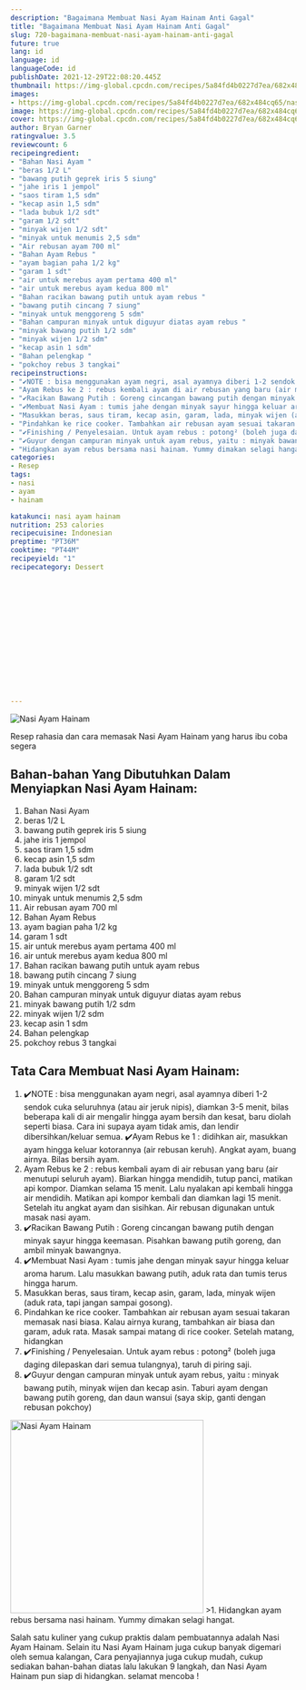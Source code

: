 ```yaml
---
description: "Bagaimana Membuat Nasi Ayam Hainam Anti Gagal"
title: "Bagaimana Membuat Nasi Ayam Hainam Anti Gagal"
slug: 720-bagaimana-membuat-nasi-ayam-hainam-anti-gagal
future: true
lang: id
language: id
languageCode: id
publishDate: 2021-12-29T22:08:20.445Z 
thumbnail: https://img-global.cpcdn.com/recipes/5a84fd4b0227d7ea/682x484cq65/nasi-ayam-hainam-foto-resep-utama.png
images:
- https://img-global.cpcdn.com/recipes/5a84fd4b0227d7ea/682x484cq65/nasi-ayam-hainam-foto-resep-utama.png
image: https://img-global.cpcdn.com/recipes/5a84fd4b0227d7ea/682x484cq65/nasi-ayam-hainam-foto-resep-utama.png
cover: https://img-global.cpcdn.com/recipes/5a84fd4b0227d7ea/682x484cq65/nasi-ayam-hainam-foto-resep-utama.png
author: Bryan Garner
ratingvalue: 3.5
reviewcount: 6
recipeingredient:
- "Bahan Nasi Ayam "
- "beras 1/2 L"
- "bawang putih geprek iris 5 siung"
- "jahe iris 1 jempol"
- "saos tiram 1,5 sdm"
- "kecap asin 1,5 sdm"
- "lada bubuk 1/2 sdt"
- "garam 1/2 sdt"
- "minyak wijen 1/2 sdt"
- "minyak untuk menumis 2,5 sdm"
- "Air rebusan ayam 700 ml"
- "Bahan Ayam Rebus "
- "ayam bagian paha 1/2 kg"
- "garam 1 sdt"
- "air untuk merebus ayam pertama 400 ml"
- "air untuk merebus ayam kedua 800 ml"
- "Bahan racikan bawang putih untuk ayam rebus "
- "bawang putih cincang 7 siung"
- "minyak untuk menggoreng 5 sdm"
- "Bahan campuran minyak untuk diguyur diatas ayam rebus "
- "minyak bawang putih 1/2 sdm"
- "minyak wijen 1/2 sdm"
- "kecap asin 1 sdm"
- "Bahan pelengkap "
- "pokchoy rebus 3 tangkai"
recipeinstructions:
- "✔️NOTE : bisa menggunakan ayam negri, asal ayamnya diberi 1-2 sendok cuka seluruhnya (atau air jeruk nipis), diamkan 3-5 menit, bilas beberapa kali di air mengalir hingga ayam bersih dan kesat, baru diolah seperti biasa. Cara ini supaya ayam tidak amis, dan lendir dibersihkan/keluar semua. ✔️Ayam Rebus ke 1 : didihkan air, masukkan ayam hingga keluar kotorannya (air rebusan keruh). Angkat ayam, buang airnya. Bilas bersih ayam."
- "Ayam Rebus ke 2 : rebus kembali ayam di air rebusan yang baru (air menutupi seluruh ayam). Biarkan hingga mendidih, tutup panci, matikan api kompor. Diamkan selama 15 menit. Lalu nyalakan api kembali hingga air mendidih. Matikan api kompor kembali dan diamkan lagi 15 menit. Setelah itu angkat ayam dan sisihkan. Air rebusan digunakan untuk masak nasi ayam."
- "✔️Racikan Bawang Putih : Goreng cincangan bawang putih dengan minyak sayur hingga keemasan. Pisahkan bawang putih goreng, dan ambil minyak bawangnya."
- "✔️Membuat Nasi Ayam : tumis jahe dengan minyak sayur hingga keluar aroma harum. Lalu masukkan bawang putih, aduk rata dan tumis terus hingga harum."
- "Masukkan beras, saus tiram, kecap asin, garam, lada, minyak wijen (aduk rata, tapi jangan sampai gosong)."
- "Pindahkan ke rice cooker. Tambahkan air rebusan ayam sesuai takaran memasak nasi biasa. Kalau airnya kurang, tambahkan air biasa dan garam, aduk rata. Masak sampai matang di rice cooker. Setelah matang, hidangkan"
- "✔️Finishing / Penyelesaian. Untuk ayam rebus : potong² (boleh juga daging dilepaskan dari semua tulangnya), taruh di piring saji."
- "✔️Guyur dengan campuran minyak untuk ayam rebus, yaitu : minyak bawang putih, minyak wijen dan kecap asin. Taburi ayam dengan bawang putih goreng, dan daun wansui (saya skip, ganti dengan rebusan pokchoy)"
- "Hidangkan ayam rebus bersama nasi hainam. Yummy dimakan selagi hangat."
categories:
- Resep
tags:
- nasi
- ayam
- hainam

katakunci: nasi ayam hainam 
nutrition: 253 calories
recipecuisine: Indonesian
preptime: "PT36M"
cooktime: "PT44M"
recipeyield: "1"
recipecategory: Dessert


     
    
    
    
    
    
    
    
    
    
    
      
    
---
```



![Nasi Ayam Hainam](https://img-global.cpcdn.com/recipes/5a84fd4b0227d7ea/682x484cq65/nasi-ayam-hainam-foto-resep-utama.png)

Resep rahasia dan cara memasak  Nasi Ayam Hainam yang harus ibu coba segera

<!--inarticleads1-->

## Bahan-bahan Yang Dibutuhkan Dalam Menyiapkan Nasi Ayam Hainam:

1. Bahan Nasi Ayam 
1. beras 1/2 L
1. bawang putih geprek iris 5 siung
1. jahe iris 1 jempol
1. saos tiram 1,5 sdm
1. kecap asin 1,5 sdm
1. lada bubuk 1/2 sdt
1. garam 1/2 sdt
1. minyak wijen 1/2 sdt
1. minyak untuk menumis 2,5 sdm
1. Air rebusan ayam 700 ml
1. Bahan Ayam Rebus 
1. ayam bagian paha 1/2 kg
1. garam 1 sdt
1. air untuk merebus ayam pertama 400 ml
1. air untuk merebus ayam kedua 800 ml
1. Bahan racikan bawang putih untuk ayam rebus 
1. bawang putih cincang 7 siung
1. minyak untuk menggoreng 5 sdm
1. Bahan campuran minyak untuk diguyur diatas ayam rebus 
1. minyak bawang putih 1/2 sdm
1. minyak wijen 1/2 sdm
1. kecap asin 1 sdm
1. Bahan pelengkap 
1. pokchoy rebus 3 tangkai



<!--inarticleads2-->

## Tata Cara Membuat Nasi Ayam Hainam:

1. ✔️NOTE : bisa menggunakan ayam negri, asal ayamnya diberi 1-2 sendok cuka seluruhnya (atau air jeruk nipis), diamkan 3-5 menit, bilas beberapa kali di air mengalir hingga ayam bersih dan kesat, baru diolah seperti biasa. Cara ini supaya ayam tidak amis, dan lendir dibersihkan/keluar semua. ✔️Ayam Rebus ke 1 : didihkan air, masukkan ayam hingga keluar kotorannya (air rebusan keruh). Angkat ayam, buang airnya. Bilas bersih ayam.
1. Ayam Rebus ke 2 : rebus kembali ayam di air rebusan yang baru (air menutupi seluruh ayam). Biarkan hingga mendidih, tutup panci, matikan api kompor. Diamkan selama 15 menit. Lalu nyalakan api kembali hingga air mendidih. Matikan api kompor kembali dan diamkan lagi 15 menit. Setelah itu angkat ayam dan sisihkan. Air rebusan digunakan untuk masak nasi ayam.
1. ✔️Racikan Bawang Putih : Goreng cincangan bawang putih dengan minyak sayur hingga keemasan. Pisahkan bawang putih goreng, dan ambil minyak bawangnya.
1. ✔️Membuat Nasi Ayam : tumis jahe dengan minyak sayur hingga keluar aroma harum. Lalu masukkan bawang putih, aduk rata dan tumis terus hingga harum.
1. Masukkan beras, saus tiram, kecap asin, garam, lada, minyak wijen (aduk rata, tapi jangan sampai gosong).
1. Pindahkan ke rice cooker. Tambahkan air rebusan ayam sesuai takaran memasak nasi biasa. Kalau airnya kurang, tambahkan air biasa dan garam, aduk rata. Masak sampai matang di rice cooker. Setelah matang, hidangkan
1. ✔️Finishing / Penyelesaian. Untuk ayam rebus : potong² (boleh juga daging dilepaskan dari semua tulangnya), taruh di piring saji.
1. ✔️Guyur dengan campuran minyak untuk ayam rebus, yaitu : minyak bawang putih, minyak wijen dan kecap asin. Taburi ayam dengan bawang putih goreng, dan daun wansui (saya skip, ganti dengan rebusan pokchoy)
<img class="lazyload" data-src="//assets-global.cpcdn.com/assets/icons/button_play-2c75c40dde080a61004c1f40b05d8f140eaff45d7e9e6481dc71c63d2e7c4909.png" alt="Nasi Ayam Hainam" width="340" height="340">
>1. Hidangkan ayam rebus bersama nasi hainam. Yummy dimakan selagi hangat.




Salah satu kuliner yang cukup praktis dalam pembuatannya adalah  Nasi Ayam Hainam. Selain itu  Nasi Ayam Hainam  juga cukup banyak digemari oleh semua kalangan, Cara penyajiannya juga cukup mudah, cukup sediakan bahan-bahan diatas lalu lakukan 9 langkah, dan  Nasi Ayam Hainam  pun siap di hidangkan. selamat mencoba !
